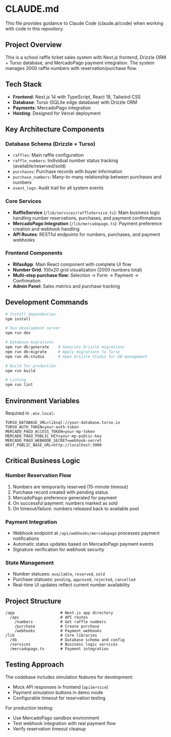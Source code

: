 # CLAUDE.md

This file provides guidance to Claude Code (claude.ai/code) when working with code in this repository.

## Project Overview

This is a school raffle ticket sales system with Next.js frontend, Drizzle ORM + Turso database, and MercadoPago payment integration. The system manages 2000 raffle numbers with reservation/purchase flow.

## Tech Stack

- **Frontend**: Next.js 14 with TypeScript, React 18, Tailwind CSS
- **Database**: Turso (SQLite edge database) with Drizzle ORM
- **Payments**: MercadoPago integration
- **Hosting**: Designed for Vercel deployment

## Key Architecture Components

### Database Schema (Drizzle + Turso)
- `raffles`: Main raffle configuration
- `raffle_numbers`: Individual number status tracking (available/reserved/sold)
- `purchases`: Purchase records with buyer information
- `purchase_numbers`: Many-to-many relationship between purchases and numbers
- `event_logs`: Audit trail for all system events

### Core Services
- **RaffleService** (`/lib/services/raffleService.ts`): Main business logic handling number reservations, purchases, and payment confirmations
- **MercadoPago Integration** (`/lib/mercadopago.ts`): Payment preference creation and webhook handling
- **API Routes**: RESTful endpoints for numbers, purchases, and payment webhooks

### Frontend Components
- **RifasApp**: Main React component with complete UI flow
- **Number Grid**: 100x20 grid visualization (2000 numbers total)
- **Multi-step purchase flow**: Selection → Form → Payment → Confirmation
- **Admin Panel**: Sales metrics and purchase tracking

## Development Commands

```bash
# Install dependencies
npm install

# Run development server
npm run dev

# Database migrations
npm run db:generate    # Generate Drizzle migrations
npm run db:migrate     # Apply migrations to Turso
npm run db:studio      # Open Drizzle Studio for DB management

# Build for production
npm run build

# Linting
npm run lint
```

## Environment Variables

Required in `.env.local`:
```
TURSO_DATABASE_URL=libsql://your-database.turso.io
TURSO_AUTH_TOKEN=your-auth-token
MERCADO_PAGO_ACCESS_TOKEN=your-mp-token
MERCADO_PAGO_PUBLIC_KEY=your-mp-public-key
MERCADO_PAGO_WEBHOOK_SECRET=webhook-secret
NEXT_PUBLIC_BASE_URL=http://localhost:3000
```

## Critical Business Logic

### Number Reservation Flow
1. Numbers are temporarily reserved (15-minute timeout)
2. Purchase record created with pending status
3. MercadoPago preference generated for payment
4. On successful payment: numbers marked as sold
5. On timeout/failure: numbers released back to available pool

### Payment Integration
- Webhook endpoint at `/api/webhooks/mercadopago` processes payment notifications
- Automatic status updates based on MercadoPago payment events
- Signature verification for webhook security

### State Management
- Number statuses: `available`, `reserved`, `sold`
- Purchase statuses: `pending`, `approved`, `rejected`, `cancelled`
- Real-time UI updates reflect current number availability

## Project Structure

```
/app                    # Next.js app directory
  /api                  # API routes
    /numbers            # Get raffle numbers
    /purchase           # Create purchase
    /webhooks           # Payment webhooks
/lib                    # Core libraries
  /db                   # Database schema and config
  /services             # Business logic services
  /mercadopago.ts       # Payment integration
```

## Testing Approach

The codebase includes simulation features for development:
- Mock API responses in frontend (`apiService`)
- Payment simulation buttons in demo mode
- Configurable timeout for reservation testing

For production testing:
- Use MercadoPago sandbox environment
- Test webhook integration with real payment flow
- Verify reservation timeout cleanup